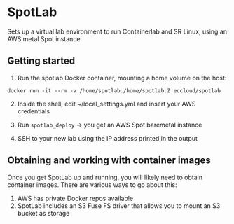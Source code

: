 # SpotLab
Sets up a virtual lab environment to run Containerlab and SR Linux, using an AWS metal Spot instance

## Getting started
1. Run the spotlab Docker container, mounting a home volume on the host:

```docker run -it --rm -v /home/spotlab:/home/spotlab:Z eccloud/spotlab```

2. Inside the shell, edit ~/local_settings.yml and insert your AWS credentials

3. Run ```spotlab_deploy``` -> you get an AWS Spot baremetal instance

4. SSH to your new lab using the IP address printed in the output

## Obtaining and working with container images
Once you get SpotLab up and running, you will likely need to obtain container images. There are various ways to go about this:
1. AWS has private Docker repos available 
2. SpotLab includes an S3 Fuse FS driver that allows you to mount an S3 bucket as storage
